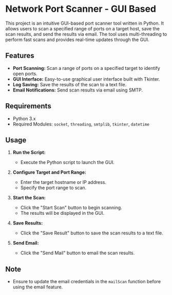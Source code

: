 # Network Port Scanner - GUI Based

This project is an intuitive GUI-based port scanner tool written in Python. It allows users to scan a specified range of ports on a target host, save the scan results, and send the results via email. The tool uses multi-threading to perform fast scans and provides real-time updates through the GUI.

## Features

- **Port Scanning:** Scan a range of ports on a specified target to identify open ports.
- **GUI Interface:** Easy-to-use graphical user interface built with Tkinter.
- **Log Saving:** Save the results of the scan to a text file.
- **Email Notifications:** Send scan results via email using SMTP.

## Requirements

- Python 3.x
- Required Modules: `socket`, `threading`, `smtplib`, `tkinter`, `datetime`

## Usage

1. **Run the Script:**
   - Execute the Python script to launch the GUI.
   
2. **Configure Target and Port Range:**
   - Enter the target hostname or IP address.
   - Specify the port range to scan.

3. **Start the Scan:**
   - Click the "Start Scan" button to begin scanning.
   - The results will be displayed in the GUI.

4. **Save Results:**
   - Click the "Save Result" button to save the scan results to a text file.

5. **Send Email:**
   - Click the "Send Mail" button to email the scan results.

## Note

- Ensure to update the email credentials in the `mailScan` function before using the email feature.

